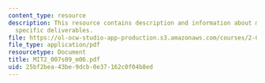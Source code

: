 ```yaml
---
content_type: resource
description: This resource contains description and information about milestone 2
  specific deliverables.
file: https://ol-ocw-studio-app-production.s3.amazonaws.com/courses/2-007-design-and-manufacturing-i-spring-2009/25bf2bea43be9dcb0e37162c0f04b8ed_MIT2_007s09_m06.pdf
file_type: application/pdf
resourcetype: Document
title: MIT2_007s09_m06.pdf
uid: 25bf2bea-43be-9dcb-0e37-162c0f04b8ed
---
```

